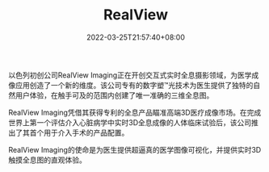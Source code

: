 ﻿---
weight: 
title: "RealView"
description: "RealView Imaging是交互式实时全息摄影领域的先锋，为增强现实应用创造了一个新的维度。RealView Imaging is pioneering the field of interactive live holography, creating a new dimension for Augmented Reality applications."
date: 2022-03-25T21:57:40+08:00
lastmod: 2022-03-25T16:45:40+08:00
draft: false
authors: ["june"]
featuredImage: "405.png"
link: "https://realviewimaging.com/"
tags: ["RealView","全息影像"]
categories: ["navigation"]
navigation: ["全息影像"]
lightgallery: true
toc: true
pinned: false
recommend: false
recommend1: false
---
以色列初创公司RealView Imaging正在开创交互式实时全息摄影领域，为医学成像应用创造了一个新的维度。该公司专有的数字塑™光技术为医生提供了独特的自然用户体验，在触手可及的范围内创建了唯一准确的三维全息图。

RealView Imaging凭借其获得专利的全息产品瞄准高端3D医疗成像市场。在完成世界上第一个评估介入心脏病学中实时3D全息成像的人体临床试验后，该公司推出了其首个用于介入手术的产品配置。

RealView Imaging的使命是为医生提供超逼真的医学图像可视化，并提供实时3D触摸全息图的直观体验。